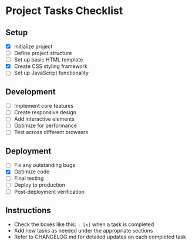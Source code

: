 
# Project Tasks Checklist

## Setup
- [x] Initialize project
- [ ] Define project structure
- [ ] Set up basic HTML template
- [x] Create CSS styling framework
- [ ] Set up JavaScript functionality

## Development
- [ ] Implement core features
- [ ] Create responsive design
- [ ] Add interactive elements
- [ ] Optimize for performance
- [ ] Test across different browsers

## Deployment
- [ ] Fix any outstanding bugs
- [x] Optimize code
- [ ] Final testing
- [ ] Deploy to production
- [ ] Post-deployment verification

## Instructions
- Check the boxes like this: `- [x]` when a task is completed
- Add new tasks as needed under the appropriate sections
- Refer to CHANGELOG.md for detailed updates on each completed task
